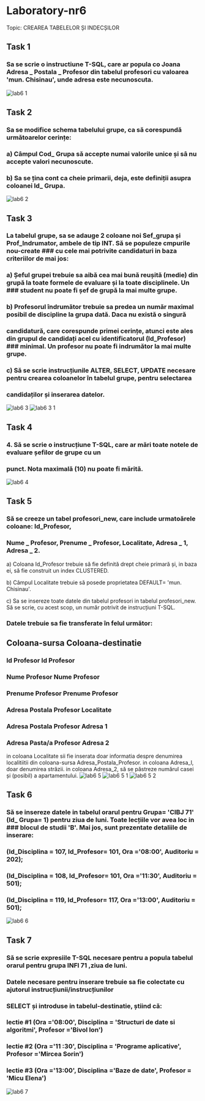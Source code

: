 # Laboratory-nr6

Topic: CREAREA TABELELOR ȘI INDECȘILOR

## Task 1
### Sa se scrie o instructiune T-SQL, care ar popula co Joana Adresa _ Postala _ Profesor din tabelul profesori cu valoarea 'mun. Chisinau', unde adresa este necunoscuta.
![lab6 1](https://user-images.githubusercontent.com/43128425/47968144-4eed5080-e06e-11e8-9465-b6441941d5a9.PNG)
## Task 2
### Sa se modifice schema tabelului grupe, ca să corespundă următoarelor cerințe:
### a) Câmpul Cod_ Grupa să accepte numai valorile unice și sâ nu accepte valori necunoscute.
### b) Sa se țina cont ca cheie primarii, deja, este definiții asupra coloanei Id_ Grupa.
![lab6 2](https://user-images.githubusercontent.com/43128425/48674995-a9e97200-eb5b-11e8-96fd-efe582104cef.PNG)
## Task 3
### La tabelul grupe, sa se adauge 2 coloane noi Sef_grupa și Prof_Indrumator, ambele de tip INT. Să se populeze cmpurile nou-create  ### cu cele mai potrivite candidaturi in baza criteriilor de mai jos:

### a) Șeful grupei trebuie sa aibă cea mai bună reușită (medie) din grupă la toate formele de evaluare și la toate disciplinele. Un   ### student nu poate fi șef de grupă la mai multe grupe.

### b) Profesorul îndrumător trebuie sa predea un număr maximal posibil de discipline la grupa dată. Daca nu există o singură 
### candidatură, care corespunde primei cerințe, atunci este ales din grupul de candidați acel cu identificatorul (Id_Profesor)      ### minimal. Un profesor nu poate fi indrumător la mai multe grupe.

### c) Să se scrie instrucțiunile ALTER, SELECT, UPDATE necesare pentru crearea coloanelor în tabelul grupe, pentru selectarea
### candidaților și inserarea datelor.
![lab6 3](https://user-images.githubusercontent.com/43128425/48675275-9d671880-eb5f-11e8-9903-cb3a5953d9db.PNG)
![lab6 3 1](https://user-images.githubusercontent.com/43128425/48675277-a1933600-eb5f-11e8-8a9d-f791daff22b7.PNG)
## Task 4
### 4. Să se scrie o instrucțiune T-SQL, care ar mări toate notele de evaluare șefilor de grupe cu un
### punct. Nota maximală (10) nu poate fi mărită.
![lab6 4](https://user-images.githubusercontent.com/43128425/48675278-a48e2680-eb5f-11e8-91a3-d8b8e4db6ee3.PNG)
## Task 5
### Să se creeze un tabel profesori_new, care include urmatoărele coloane: Id_Profesor,
### Nume _ Profesor, Prenume _ Profesor, Localitate, Adresa _ 1, Adresa _ 2.
<p> a) Coloana Id_Profesor trebuie să fie definită drept cheie primară și, in baza ei, să fie construit un index CLUSTERED.</p>
<p> b) Câmpul Localitate trebuie să posede proprietatea DEFAULT= 'mun. Chisinau'.</p>
<p> c) Sa se insereze toate datele din tabelul profesori in tabelul profesori_new. Să se scrie, cu acest scop, un număr potrivit de instrucțiuni T-SQL.</p>

### Datele trebuie sa fie transferate în felul următor:
## Coloana-sursa                        Coloana-destinatie
### Id Profesor                          Id Profesor
### Nume Profesor                        Nume Profesor
### Prenume Profesor                     Prenume Profesor
### Adresa Postala Profesor              Localitate
### Adresa Postala Profesor              Adresa 1
### Adresa Pasta/a Profesor              Adresa 2

in coloana Localitate sii fie inserata doar informatia despre denumirea localitiitii din
coloana-sursa Adresa_Postala_Profesor. in coloana Adresa_l, doar denumirea străzii. in
coloana Adresa_2, să se păstreze numărul casei și (posibil) a apartamentului.
![lab6 5](https://user-images.githubusercontent.com/43128425/48675549-d785e980-eb62-11e8-8d22-33106c41231b.PNG)
![lab6 5 1](https://user-images.githubusercontent.com/43128425/48675550-d785e980-eb62-11e8-840d-d8565fae0ebf.PNG)
![lab6 5 2](https://user-images.githubusercontent.com/43128425/48675548-d785e980-eb62-11e8-8558-b54e936c3c84.PNG)
## Task 6
### Să se insereze datele in tabelul orarul pentru Grupa= 'CIBJ 71' (Id_ Grupa= 1) pentru ziua de luni. Toate lecțiile vor avea loc in ### blocul de studii 'B'. Mai jos, sunt prezentate detaliile de inserare:
### (ld_Disciplina = 107, Id_Profesor= 101, Ora ='08:00', Auditoriu = 202);
### (Id_Disciplina = 108, Id_Profesor= 101, Ora ='11:30', Auditoriu = 501);
### (ld_Disciplina = 119, Id_Profesor= 117, Ora ='13:00', Auditoriu = 501);
![lab6 6](https://user-images.githubusercontent.com/43128425/48675970-bf18cd80-eb68-11e8-8be9-e2e3bbdea6f9.PNG)
## Task 7
### Să se scrie expresiile T-SQL necesare pentru a popula tabelul orarul pentru grupa INFl 71 ,ziua de luni.
### Datele necesare pentru inserare trebuie sa fie colectate cu ajutorul instrucțiunii/instrucțiunilor
### SELECT și introduse in tabelul-destinatie, știind că:
### lectie #1 (Ora ='08:00', Disciplina = 'Structuri de date si algoritmi', Profesor ='Bivol Ion')
### lectie #2 (Ora ='11 :30', Disciplina = 'Programe aplicative', Profesor ='Mircea Sorin')
### lectie #3 (Ora ='13:00', Disciplina ='Baze de date', Profesor = 'Micu Elena')
![lab6 7](https://user-images.githubusercontent.com/43128425/48675973-c3dd8180-eb68-11e8-8d94-decff4365697.PNG)
